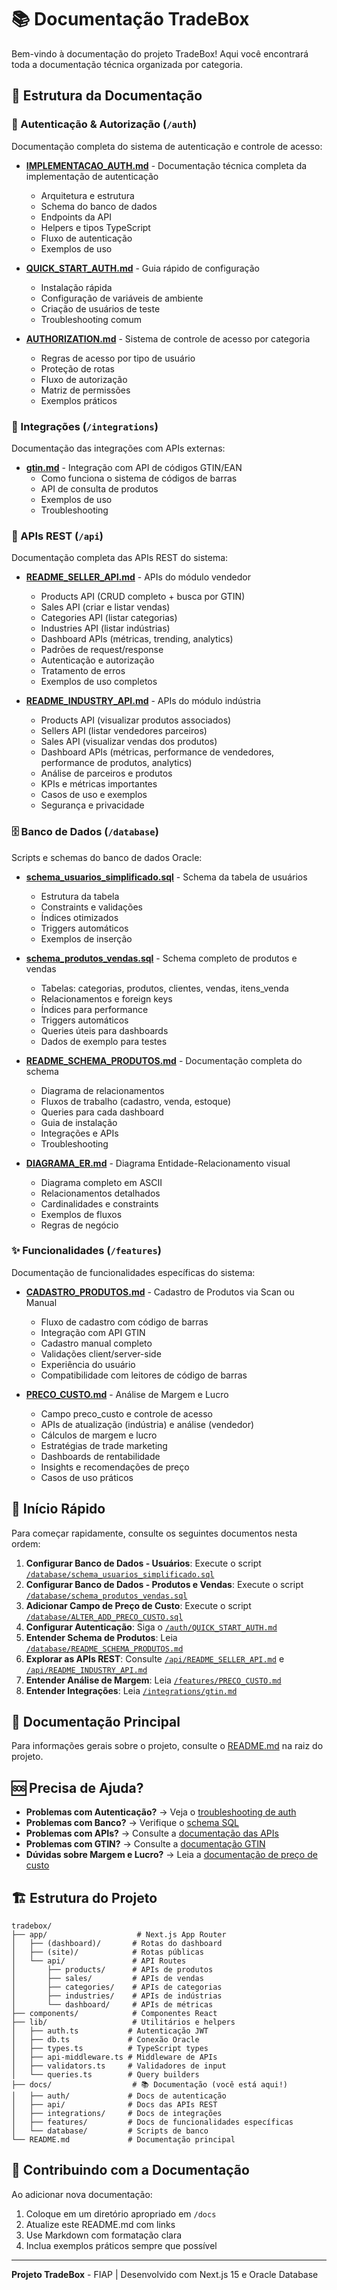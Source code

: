 # 📚 Documentação TradeBox

Bem-vindo à documentação do projeto TradeBox! Aqui você encontrará toda a documentação técnica organizada por categoria.

## 📂 Estrutura da Documentação

### 🔐 Autenticação & Autorização (`/auth`)

Documentação completa do sistema de autenticação e controle de acesso:

- **[IMPLEMENTACAO_AUTH.md](./auth/IMPLEMENTACAO_AUTH.md)** - Documentação técnica completa da implementação de autenticação
  - Arquitetura e estrutura
  - Schema do banco de dados
  - Endpoints da API
  - Helpers e tipos TypeScript
  - Fluxo de autenticação
  - Exemplos de uso

- **[QUICK_START_AUTH.md](./auth/QUICK_START_AUTH.md)** - Guia rápido de configuração
  - Instalação rápida
  - Configuração de variáveis de ambiente
  - Criação de usuários de teste
  - Troubleshooting comum

- **[AUTHORIZATION.md](./auth/AUTHORIZATION.md)** - Sistema de controle de acesso por categoria
  - Regras de acesso por tipo de usuário
  - Proteção de rotas
  - Fluxo de autorização
  - Matriz de permissões
  - Exemplos práticos

### 🔌 Integrações (`/integrations`)

Documentação das integrações com APIs externas:

- **[gtin.md](./integrations/gtin.md)** - Integração com API de códigos GTIN/EAN
  - Como funciona o sistema de códigos de barras
  - API de consulta de produtos
  - Exemplos de uso
  - Troubleshooting

### 🚀 APIs REST (`/api`)

Documentação completa das APIs REST do sistema:

- **[README_SELLER_API.md](./api/README_SELLER_API.md)** - APIs do módulo vendedor
  - Products API (CRUD completo + busca por GTIN)
  - Sales API (criar e listar vendas)
  - Categories API (listar categorias)
  - Industries API (listar indústrias)
  - Dashboard APIs (métricas, trending, analytics)
  - Padrões de request/response
  - Autenticação e autorização
  - Tratamento de erros
  - Exemplos de uso completos

- **[README_INDUSTRY_API.md](./api/README_INDUSTRY_API.md)** - APIs do módulo indústria
  - Products API (visualizar produtos associados)
  - Sellers API (listar vendedores parceiros)
  - Sales API (visualizar vendas dos produtos)
  - Dashboard APIs (métricas, performance de vendedores, performance de produtos, analytics)
  - Análise de parceiros e produtos
  - KPIs e métricas importantes
  - Casos de uso e exemplos
  - Segurança e privacidade

### 🗄️ Banco de Dados (`/database`)

Scripts e schemas do banco de dados Oracle:

- **[schema_usuarios_simplificado.sql](./database/schema_usuarios_simplificado.sql)** - Schema da tabela de usuários
  - Estrutura da tabela
  - Constraints e validações
  - Índices otimizados
  - Triggers automáticos
  - Exemplos de inserção

- **[schema_produtos_vendas.sql](./database/schema_produtos_vendas.sql)** - Schema completo de produtos e vendas
  - Tabelas: categorias, produtos, clientes, vendas, itens_venda
  - Relacionamentos e foreign keys
  - Índices para performance
  - Triggers automáticos
  - Queries úteis para dashboards
  - Dados de exemplo para testes

- **[README_SCHEMA_PRODUTOS.md](./database/README_SCHEMA_PRODUTOS.md)** - Documentação completa do schema
  - Diagrama de relacionamentos
  - Fluxos de trabalho (cadastro, venda, estoque)
  - Queries para cada dashboard
  - Guia de instalação
  - Integrações e APIs
  - Troubleshooting

- **[DIAGRAMA_ER.md](./database/DIAGRAMA_ER.md)** - Diagrama Entidade-Relacionamento visual
  - Diagrama completo em ASCII
  - Relacionamentos detalhados
  - Cardinalidades e constraints
  - Exemplos de fluxos
  - Regras de negócio


### ✨ Funcionalidades (`/features`)

Documentação de funcionalidades específicas do sistema:

- **[CADASTRO_PRODUTOS.md](./features/CADASTRO_PRODUTOS.md)** - Cadastro de Produtos via Scan ou Manual
  - Fluxo de cadastro com código de barras
  - Integração com API GTIN
  - Cadastro manual completo
  - Validações client/server-side
  - Experiência do usuário
  - Compatibilidade com leitores de código de barras

- **[PRECO_CUSTO.md](./features/PRECO_CUSTO.md)** - Análise de Margem e Lucro
  - Campo preco_custo e controle de acesso
  - APIs de atualização (indústria) e análise (vendedor)
  - Cálculos de margem e lucro
  - Estratégias de trade marketing
  - Dashboards de rentabilidade
  - Insights e recomendações de preço
  - Casos de uso práticos

## 🚀 Início Rápido

Para começar rapidamente, consulte os seguintes documentos nesta ordem:

1. **Configurar Banco de Dados - Usuários**: Execute o script [`/database/schema_usuarios_simplificado.sql`](./database/schema_usuarios_simplificado.sql)
2. **Configurar Banco de Dados - Produtos e Vendas**: Execute o script [`/database/schema_produtos_vendas.sql`](./database/schema_produtos_vendas.sql)
3. **Adicionar Campo de Preço de Custo**: Execute o script [`/database/ALTER_ADD_PRECO_CUSTO.sql`](./database/ALTER_ADD_PRECO_CUSTO.sql)
4. **Configurar Autenticação**: Siga o [`/auth/QUICK_START_AUTH.md`](./auth/QUICK_START_AUTH.md)
5. **Entender Schema de Produtos**: Leia [`/database/README_SCHEMA_PRODUTOS.md`](./database/README_SCHEMA_PRODUTOS.md)
6. **Explorar as APIs REST**: Consulte [`/api/README_SELLER_API.md`](./api/README_SELLER_API.md) e [`/api/README_INDUSTRY_API.md`](./api/README_INDUSTRY_API.md)
7. **Entender Análise de Margem**: Leia [`/features/PRECO_CUSTO.md`](./features/PRECO_CUSTO.md)
8. **Entender Integrações**: Leia [`/integrations/gtin.md`](./integrations/gtin.md)

## 📖 Documentação Principal

Para informações gerais sobre o projeto, consulte o [README.md](../README.md) na raiz do projeto.

## 🆘 Precisa de Ajuda?

- **Problemas com Autenticação?** → Veja o [troubleshooting de auth](./auth/QUICK_START_AUTH.md#-troubleshooting-rápido)
- **Problemas com Banco?** → Verifique o [schema SQL](./database/schema_usuarios_simplificado.sql)
- **Problemas com APIs?** → Consulte a [documentação das APIs](./api/README_SELLER_API.md)
- **Problemas com GTIN?** → Consulte a [documentação GTIN](./integrations/gtin.md)
- **Dúvidas sobre Margem e Lucro?** → Leia a [documentação de preço de custo](./features/PRECO_CUSTO.md)

## 🏗️ Estrutura do Projeto

```
tradebox/
├── app/                    # Next.js App Router
│   ├── (dashboard)/       # Rotas do dashboard
│   ├── (site)/            # Rotas públicas
│   └── api/               # API Routes
│       ├── products/      # APIs de produtos
│       ├── sales/         # APIs de vendas
│       ├── categories/    # APIs de categorias
│       ├── industries/    # APIs de indústrias
│       └── dashboard/     # APIs de métricas
├── components/            # Componentes React
├── lib/                   # Utilitários e helpers
│   ├── auth.ts           # Autenticação JWT
│   ├── db.ts             # Conexão Oracle
│   ├── types.ts          # TypeScript types
│   ├── api-middleware.ts # Middleware de APIs
│   ├── validators.ts     # Validadores de input
│   └── queries.ts        # Query builders
├── docs/                  # 📚 Documentação (você está aqui!)
│   ├── auth/             # Docs de autenticação
│   ├── api/              # Docs das APIs REST
│   ├── integrations/     # Docs de integrações
│   ├── features/         # Docs de funcionalidades específicas
│   └── database/         # Scripts de banco
└── README.md             # Documentação principal
```

## 📝 Contribuindo com a Documentação

Ao adicionar nova documentação:

1. Coloque em um diretório apropriado em `/docs`
2. Atualize este README.md com links
3. Use Markdown com formatação clara
4. Inclua exemplos práticos sempre que possível

---

**Projeto TradeBox** - FIAP | Desenvolvido com Next.js 15 e Oracle Database

